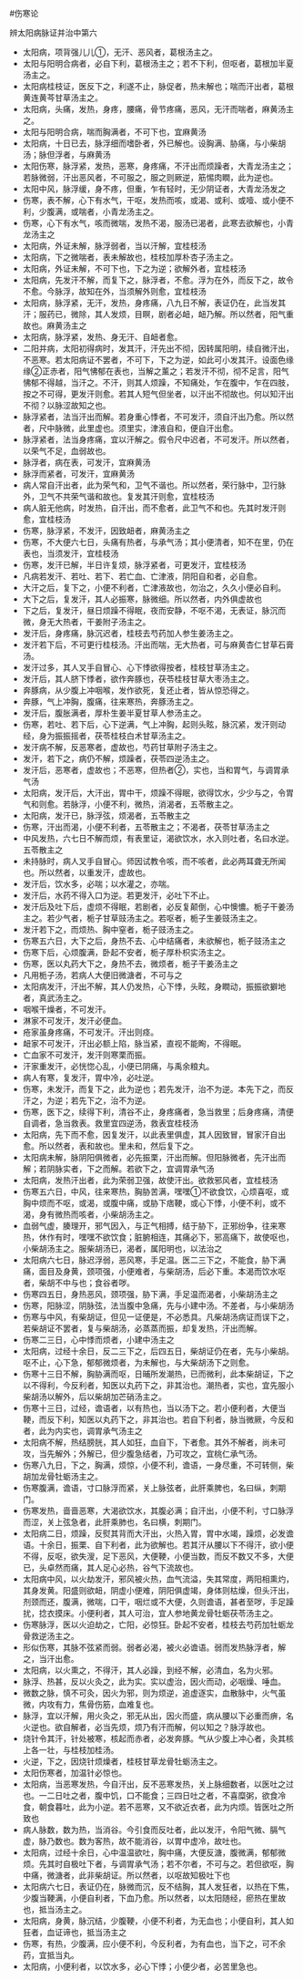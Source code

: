 #伤寒论

辨太阳病脉证并治中第六

- 太阳病，项背强儿儿①，无汗、恶风者，葛根汤主之。
- 太阳与阳明合病者，必自下利，葛根汤主之；若不下利，但呕者，葛根加半夏汤主之。
- 太阳病桂枝证，医反下之，利遂不止，脉促者，热未解也；喘而汗出者，葛根黄连黄芩甘草汤主之。
- 太阳病，头痛，发热，身疼，腰痛，骨节疼痛，恶风，无汗而喘者，麻黄汤主之。
- 太阳与阳明合病，喘而胸满者，不可下也，宜麻黄汤
- 太阳病，十日已去，脉浮细而嗜卧者，外已解也。设胸满、胁痛，与小柴胡汤；脉但浮者，与麻黄汤
- 太阳伤寒，脉浮紧，发热，恶寒，身疼痛，不汗出而烦躁者，大青龙汤主之；若脉微弱，汗出恶风者，不可服之，服之则厥逆，筋惕肉瞤，此为逆也。
- 太阳中风，脉浮缓，身不疼，但重，乍有轻时，无少阴证者，大青龙汤发之
- 伤寒，表不解，心下有水气，干呕，发热而咳，或渴、或利、或噎、或小便不利，少腹满，或喘者，小青龙汤主之。
- 伤寒，心下有水气，咳而微喘，发热不渴，服汤已渴者，此寒去欲解也，小青龙汤主之
- 太阳病，外证未解，脉浮弱者，当以汗解，宜桂枝汤
- 太阳病，下之微喘者，表未解故也，桂枝加厚朴杏子汤主之。
- 太阳病，外证未解，不可下也，下之为逆；欲解外者，宜桂枝汤
- 太阳病，先发汗不解，而复下之，脉浮者，不愈。浮为在外，而反下之，故令不愈。今脉浮，故知在外，当须解外则愈，宜桂枝汤
- 太阳病，脉浮紧，无汗，发热，身疼痛，八九日不解，表证仍在，此当发其汗；服药已，微除，其人发烦，目瞑，剧者必衄，衄乃解。所以然者，阳气重故也。麻黄汤主之
- 太阳病，脉浮紧，发热、身无汗、自衄者愈。
- 二阳并病，太阳初得病时，发其汗，汗先出不彻，因转属阳明，续自微汗出，不恶寒。若太阳病证不罢者，不可下，下之为逆，如此可小发其汗。设面色缘缘②正赤者，阳气怫郁在表也，当解之薰之；若发汗不彻，彻不足言，阳气怫郁不得越，当汗之。不汗，则其人烦躁，不知痛处，乍在腹中，乍在四肢，按之不可得，更发汗则愈。若其人短气但坐者，以汗出不彻故也。何以知汗出不彻？以脉涩故知之也。
- 脉浮紧者，法当汗出而解。若身重心悸者，不可发汗，须自汗出乃愈。所以然者，尺中脉微，此里虚也。须里实，津液自和，便自汗出愈。
- 脉浮紧者，法当身疼痛，宜以汗解之。假令尺中迟者，不可发汗。所以然者，以荣气不足，血弱故也。
- 脉浮者，病在表，可发汗，宜麻黄汤
- 脉浮而紧者，可发汗，宜麻黄汤
- 病人常自汗出者，此为荣气和，卫气不谐也。所以然者，荣行脉中，卫行脉外，卫气不共荣气谐和故也。复发其汗则愈，宜桂枝汤
- 病人脏无他病，时发热，自汗出，而不愈者，此卫气不和也。先其时发汗则愈，宜桂枝汤
- 伤寒，脉浮紧，不发汗，因致衄者，麻黄汤主之
- 伤寒，不大便六七日，头痛有热者，与承气汤；其小便清者，知不在里，仍在表也，当须发汗，宜桂枝汤
- 伤寒，发汗已解，半日许复烦，脉浮紧者，可更发汗，宜桂枝汤
- 凡病若发汗、若吐、若下、若亡血、亡津液，阴阳自和者，必自愈。
- 大汗之后，复下之，小便不利者，亡津液故也，勿治之，久久小便必自利。
- 大下之后，复发汗，其人必振寒，脉微细。所以然者，内外俱虚故也
- 下之后，复发汗，昼日烦躁不得眠，夜而安静，不呕不渴，无表证，脉沉而微，身无大热者，干姜附子汤主之。
- 发汗后，身疼痛，脉沉迟者，桂枝去芍药加人参生姜汤主之。
- 发汗若下后，不可更行桂枝汤。汗出而喘，无大热者，可与麻黄杏仁甘草石膏汤。
- 发汗过多，其人叉手自冒心、心下悸欲得按者，桂枝甘草汤主之。
- 发汗后，其人脐下悸者，欲作奔豚也，茯苓桂枝甘草大枣汤主之。
- 奔豚病，从少腹上冲咽喉，发作欲死，复还止者，皆从惊恐得之。
- 奔豚，气上冲胸，腹痛，往来寒热，奔豚汤主之。
- 发汗后，腹胀满者，厚朴生姜半夏甘草人参汤主之。
- 伤寒，若吐、若下后，心下逆满，气上冲胸，起则头眩，脉沉紧，发汗则动经，身为振振摇者，茯苓桂枝白术甘草汤主之。
- 发汗病不解，反恶寒者，虚故也，芍药甘草附子汤主之。
- 发汗，若下之，病仍不解，烦躁者，茯苓四逆汤主之。
- 发汗后，恶寒者，虚故也；不恶寒，但热者②，实也，当和胃气，与调胃承气汤
- 太阳病，发汗后，大汗出，胃中干，烦躁不得眠，欲得饮水，少少与之，令胃气和则愈。若脉浮，小便不利，微热，消渴者，五苓散主之。
- 太阳病，发汗已，脉浮弦，烦渴者，五苓散主之 
- 伤寒，汗出而渴，小便不利者，五苓散主之；不渴者，茯苓甘草汤主之
- 中风发热，六七日不解而烦，有表里证，渴欲饮水，水入则吐者，名曰水逆。五苓散主之
- 未持脉时，病人叉手自冒心。师因试教令咳，而不咳者，此必两耳聋无所闻也。所以然者，以重发汗，虚故也。
- 发汗后，饮水多，必喘；以水灌之，亦喘。
- 发汗后，水药不得入口为逆。若更发汗，必吐下不止。
- 发汗后及吐下后，虚烦不得眠，若剧者，必反复颠倒，心中懊憹。栀子干姜汤主之。若少气者，栀子甘草豉汤主之。若呕者，栀子生姜豉汤主之。
- 发汗若下之，而烦热、胸中窒者，栀子豉汤主之。
- 伤寒五六日，大下之后，身热不去、心中结痛者，未欲解也，栀子豉汤主之
- 伤寒下后，心烦腹满，卧起不安者，栀子厚朴枳实汤主之。
- 伤寒，医以丸药大下之，身热不去，微烦者，栀子干姜汤主之
- 凡用栀子汤，若病人大便旧微溏者，不可与之
- 太阳病发汗，汗出不解，其人仍发热，心下悸，头眩，身瞤动，振振欲擗地者，真武汤主之。
- 咽喉干燥者，不可发汗。
- 淋家不可发汗，发汗必便血。
- 疮家虽身疼痛，不可发汗。汗出则痉。
- 衄家不可发汗，汗出必额上陷，脉当紧，直视不能眴，不得眠。
- 亡血家不可发汗，发汗则寒栗而振。
- 汗家重发汗，必恍惚心乱，小便已阴痛，与禹余粮丸。
- 病人有寒，复发汗，胃中冷，必吐逆。
- 伤寒，未发汗，而复下之，此为逆也；若先发汗，治不为逆。本先下之，而反汗之，为逆；若先下之，治不为逆。
- 伤寒，医下之，续得下利，清谷不止，身疼痛者，急当救里；后身疼痛，清便自调者，急当救表。救里宜四逆汤，救表宜桂枝汤
- 太阳病，先下而不愈，因复发汗，以此表里俱虚，其人因致冒，冒家汗自出愈。所以然者，表和故也。里未和，然后复下之。
- 太阳病未解，脉阴阳俱微者，必先振栗，汗出而解。但阳脉微者，先汗出而解；若阴脉实者，下之而解。若欲下之，宜调胃承气汤
- 太阳病，发热汗出者，此为荣弱卫强，故使汗出。欲救邪风者，宜桂枝汤
- 伤寒五六日，中风，往来寒热，胸胁苦满，嘿嘿①不欲食饮，心烦喜呕，或胸中烦而不呕，或渴，或腹中痛，或胁下痞鞕，或心下悸，小便不利，或不渴，身有微热而咳者，小柴胡汤主之。
- 血弱气虚，腠理开，邪气因入，与正气相搏，结于胁下，正邪纷争，往来寒热，休作有时，嘿嘿不欲饮食；脏腑相连，其痛必下，邪高痛下，故使呕也，小柴胡汤主之。服柴胡汤已，渴者，属阳明也，以法治之
- 太阳病六七日，脉迟浮弱，恶风寒，手足温。医二三下之，不能食，胁下满痛，面目及身黄，颈项强，小便难者，与柴胡汤，后必下重。本渴而饮水呕者，柴胡不中与也；食谷者哕。
- 伤寒四五日，身热恶风，颈项强，胁下满，手足温而渴者，小柴胡汤主之
- 伤寒，阳脉涩，阴脉弦，法当腹中急痛，先与小建中汤。不差者，与小柴胡汤
- 伤寒与中风，有柴胡证，但见一证便是，不必悉具。凡柴胡汤病证而误下之，若柴胡证不罢者，复与柴胡汤，必蒸蒸而振，却复发热，汗出而解。
- 伤寒二三日，心中悸而烦者，小建中汤主之
- 太阳病，过经十余日，反二三下之，后四五日，柴胡证仍在者，先与小柴胡。呕不止，心下急，郁郁微烦者，为未解也，与大柴胡汤下之则愈。
- 伤寒十三日不解，胸胁满而呕，日晡所发潮热，已而微利，此本柴胡证，下之以不得利，今反利者，知医以丸药下之，非其治也。潮热者，实也，宜先服小柴胡汤以解外，后以柴胡加芒硝汤主之。
- 伤寒十三日，过经，谵语者，以有热也，当以汤下之。若小便利者，大便当鞕，而反下利，知医以丸药下之，非其治也。若自下利者，脉当微厥，今反和者，此为内实也，调胃承气汤主之
- 太阳病不解，热结膀胱，其人如狂，血自下，下者愈。其外不解者，尚未可攻，当先解外；外解已，但少腹急结者，乃可攻之，宜桃仁承气汤。
- 伤寒八九日，下之，胸满，烦惊，小便不利，谵语，一身尽重，不可转侧，柴胡加龙骨牡蛎汤主之。
- 伤寒腹满，谵语，寸口脉浮而紧，关上脉弦者，此肝乘脾也，名曰纵，刺期门。
- 伤寒发热，啬啬恶寒，大渴欲饮水，其腹必满；自汗出，小便不利，寸口脉浮而涩，关上弦急者，此肝乘肺也，名曰横，刺期门。
- 太阳病二日，烦躁，反熨其背而大汗出，火热入胃，胃中水竭，躁烦，必发谵语。十余日，振栗、自下利者，此为欲解也。若其汗从腰以下不得汗，欲小便不得，反呕，欲失溲，足下恶风，大便鞕，小便当数，而反不数又不多，大便已，头卓然而痛，其人足心必热，谷气下流故也。
- 太阳病中风，以火劫发汗，邪风被火热，血气流溢，失其常度，两阳相熏灼，其身发黄。阳盛则欲衄，阴虚小便难，阴阳俱虚竭，身体则枯燥，但头汗出，剂颈而还，腹满，微喘，口干，咽烂或不大便，久则谵语，甚者至哕，手足躁扰，捻衣摸床。小便利者，其人可治，宜人参地黄龙骨牡蛎茯苓汤主之。
- 伤寒脉浮，医以火迫劫之，亡阳，必惊狂。卧起不安者，桂枝去芍药加牡蛎龙骨救逆汤主之。
- 形似伤寒，其脉不弦紧而弱。弱者必渴，被火必谵语。弱而发热脉浮者，解之，当汗出愈。
- 太阳病，以火熏之，不得汗，其人必躁，到经不解，必清血，名为火邪。
- 脉浮、热甚，反以火灸之，此为实。实以虚治，因火而动，必咽燥、唾血。
- 微数之脉，慎不可灸，因火为邪，则为烦逆，追虚逐实，血散脉中，火气虽微，内攻有力，焦骨伤筋，血难复也。
- 脉浮，宜以汗解，用火灸之，邪无从出，因火而盛，病从腰以下必重而痹，名火逆也。欲自解者，必当先烦，烦乃有汗而解，何以知之？脉浮故也。
- 烧针令其汗，针处被寒，核起而赤者，必发奔豚。气从少腹上冲心者，灸其核上各一壮，与桂枝加桂汤。
- 火逆，下之，因烧针烦燥者，桂枝甘草龙骨牡蛎汤主之。
- 太阳伤寒者，加温针必惊也。
- 太阳病，当恶寒发热，今自汗出，反不恶寒发热，关上脉细数者，以医吐之过也。一二日吐之者，腹中饥，口不能食；三四日吐之者，不喜糜粥，欲食冷食，朝食暮吐，此为小逆。若不恶寒，又不欲近衣者，此为内烦。皆医吐之所致也
- 病人脉数，数为热，当消谷。今引食而反吐者，此以发汗，令阳气微、膈气虚，脉乃数也。数为客热，故不能消谷，以胃中虚冷，故吐也。
- 太阳病，过经十余日，心中温温欲吐，胸中痛，大便反溏，腹微满，郁郁微烦。先其时自极吐下者，与调胃承气汤；若不尔者，不可与之。若但欲呕，胸中痛，微溏者，此非柴胡证。所以然者，以呕故知极吐下也
- 太阳病六七日，表证仍在，脉微而沉，反不结胸，其人发狂者，以热在下焦，少腹当鞕满，小便自利者，下血乃愈。所以然者，以太阳随经，瘀热在里故也，抵当汤主之。
- 太阳病，身黄，脉沉结，少腹鞕，小便不利者，为无血也；小便自利，其人如狂者，血证谛也，抵当汤主之
- 伤寒，有热，少腹满，应小便不利，今反利者，为有血也，当下之，可不余药，宜抵当丸。
- 太阳病，小便利者，以饮水多，必心下悸；小便少者，必苦里急也。